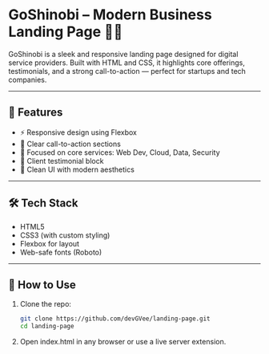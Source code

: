 # GoShinobi – Modern Business Landing Page 💼🌐

GoShinobi is a sleek and responsive landing page designed for digital service providers. Built with HTML and CSS, it highlights core offerings, testimonials, and a strong call-to-action — perfect for startups and tech companies.

---

## 🚀 Features

- ⚡ Responsive design using Flexbox
- 🎯 Clear call-to-action sections
- 🧠 Focused on core services: Web Dev, Cloud, Data, Security
- 💬 Client testimonial block
- 🧼 Clean UI with modern aesthetics

---

## 🛠 Tech Stack

- HTML5
- CSS3 (with custom styling)
- Flexbox for layout
- Web-safe fonts (Roboto)

---

## 🧪 How to Use

1. Clone the repo:
   ```bash
   git clone https://github.com/devGVee/landing-page.git
   cd landing-page
   ```
2. Open index.html in any browser or use a live server extension.
